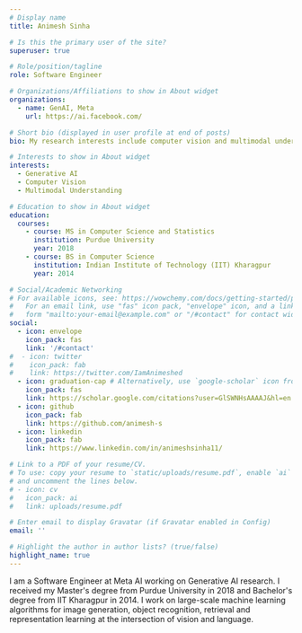 ```yaml
---
# Display name
title: Animesh Sinha

# Is this the primary user of the site?
superuser: true

# Role/position/tagline
role: Software Engineer

# Organizations/Affiliations to show in About widget
organizations:
  - name: GenAI, Meta
    url: https://ai.facebook.com/

# Short bio (displayed in user profile at end of posts)
bio: My research interests include computer vision and multimodal understanding.

# Interests to show in About widget
interests:
  - Generative AI
  - Computer Vision
  - Multimodal Understanding

# Education to show in About widget
education:
  courses:
    - course: MS in Computer Science and Statistics
      institution: Purdue University
      year: 2018
    - course: BS in Computer Science
      institution: Indian Institute of Technology (IIT) Kharagpur
      year: 2014

# Social/Academic Networking
# For available icons, see: https://wowchemy.com/docs/getting-started/page-builder/#icons
#   For an email link, use "fas" icon pack, "envelope" icon, and a link in the
#   form "mailto:your-email@example.com" or "/#contact" for contact widget.
social:
  - icon: envelope
    icon_pack: fas
    link: '/#contact'
#  - icon: twitter
#    icon_pack: fab
#    link: https://twitter.com/IamAnimeshed
  - icon: graduation-cap # Alternatively, use `google-scholar` icon from `ai` icon pack
    icon_pack: fas
    link: https://scholar.google.com/citations?user=GlSWNHsAAAAJ&hl=en
  - icon: github
    icon_pack: fab
    link: https://github.com/animesh-s
  - icon: linkedin
    icon_pack: fab
    link: https://www.linkedin.com/in/animeshsinha11/

# Link to a PDF of your resume/CV.
# To use: copy your resume to `static/uploads/resume.pdf`, enable `ai` icons in `params.toml`,
# and uncomment the lines below.
# - icon: cv
#   icon_pack: ai
#   link: uploads/resume.pdf

# Enter email to display Gravatar (if Gravatar enabled in Config)
email: ''

# Highlight the author in author lists? (true/false)
highlight_name: true
---
```


I am a Software Engineer at Meta AI working on Generative AI research. I received my Master's degree from Purdue University in 2018 and Bachelor's degree from IIT Kharagpur in 2014. I work on large-scale machine learning algorithms for image generation, object recognition, retrieval and representation learning at the intersection of vision and language.
